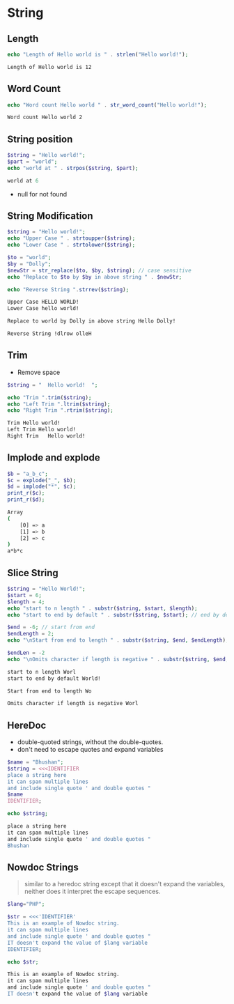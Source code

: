 # String

## Length

```php
echo "Length of Hello world is " . strlen("Hello world!");
```

```bash
Length of Hello world is 12
```

## Word Count

```php
echo "Word count Hello world " . str_word_count("Hello world!");
```

```bash
Word count Hello world 2
```

## String position

```php
$string = "Hello world!";
$part = "world";
echo "world at " . strpos($string, $part);
```

```php
world at 6
```

- null for not found

## String Modification

```php
$string = "Hello world!";
echo "Upper Case " . strtoupper($string);
echo "Lower Case " . strtolower($string);

$to = "world";
$by = "Dolly";
$newStr = str_replace($to, $by, $string); // case sensitive
echo "Replace to $to by $by in above string " . $newStr;

echo "Reverse String ".strrev($string);
```

```bash
Upper Case HELLO WORLD!
Lower Case hello world!

Replace to world by Dolly in above string Hello Dolly!

Reverse String !dlrow olleH
```

## Trim

- Remove space

```php
$string = "  Hello world!  ";

echo "Trim ".trim($string);
echo "Left Trim ".ltrim($string);
echo "Right Trim ".rtrim($string);
```

```bash
Trim Hello world!
Left Trim Hello world!
Right Trim   Hello world!
```

## Implode and explode

```php
$b = "a_b_c";
$c = explode("_", $b);
$d = implode("*", $c);
print_r($c);
print_r($d);
```

```bash
Array
(
    [0] => a
    [1] => b
    [2] => c
)
a*b*c
```

## Slice String

```php
$string = "Hello World!";
$start = 6;
$length = 4;
echo "start to n length " . substr($string, $start, $length);
echo "start to end by default " . substr($string, $start); // end by default

$end = -6; // start from end
$endLength = 2;
echo "\nStart from end to length " . substr($string, $end, $endLength);

$endLen = -2
echo "\nOmits character if length is negative " . substr($string, $end, $endLen);
```

```bash
start to n length Worl
start to end by default World!

Start from end to length Wo

Omits character if length is negative Worl
```

## HereDoc

- double-quoted strings, without the double-quotes.
- don't need to escape quotes and expand variables

```php
$name = "Bhushan";
$string = <<<IDENTIFIER
place a string here
it can span multiple lines
and include single quote ' and double quotes "
$name
IDENTIFIER;

echo $string;
```

```bash
place a string here
it can span multiple lines
and include single quote ' and double quotes "
Bhushan
```

## Nowdoc Strings

> similar to a heredoc string except that it doesn't expand the variables, neither does it interpret the escape sequences.

```php
$lang="PHP";

$str = <<<'IDENTIFIER'
This is an example of Nowdoc string.
it can span multiple lines
and include single quote ' and double quotes "
IT doesn't expand the value of $lang variable
IDENTIFIER;

echo $str;
```

```bash
This is an example of Nowdoc string.
it can span multiple lines
and include single quote ' and double quotes "
IT doesn't expand the value of $lang variable
```
